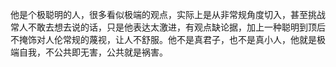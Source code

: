 他是个极聪明的人，很多看似极端的观点，实际上是从非常规角度切入，甚至挑战常人不敢去想去说的话，只是他表达太激进，有观点缺论据，加上一种聪明到顶后不掩饰对人伦常规的蔑视，让人不舒服。他不是真君子，也不是真小人，他就是极端自我，不公共即无害，公共就是祸害。

